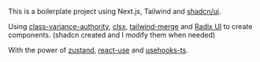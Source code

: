 This is a boilerplate project using Next.js, Tailwind and [shadcn/ui](https://github.com/shadcn-ui/ui).

Using [class-variance-authority](https://github.com/joe-bell/cva), [clsx](https://github.com/lukeed/clsx), [tailwind-merge](https://github.com/dcastil/tailwind-merge) and [Radix UI](https://www.radix-ui.com/primitives/docs/overview/introduction) to create components. (shadcn created and I modify them when needed)

With the power of [zustand](https://github.com/pmndrs/zustand), [react-use](https://github.com/streamich/react-use) and [usehooks-ts](https://github.com/juliencrn/usehooks-ts).
